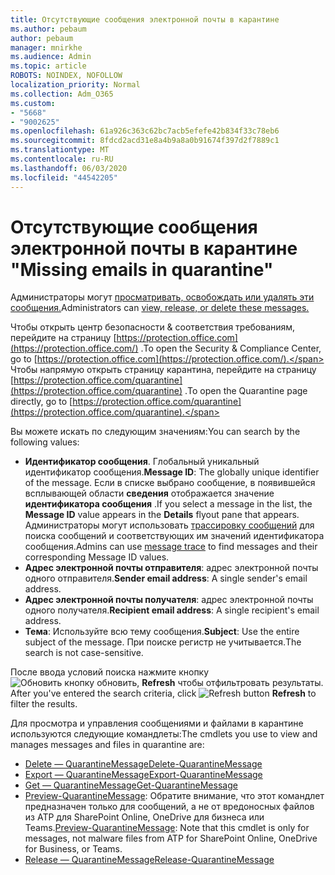 ```yaml
---
title: Отсутствующие сообщения электронной почты в карантине
ms.author: pebaum
author: pebaum
manager: mnirkhe
ms.audience: Admin
ms.topic: article
ROBOTS: NOINDEX, NOFOLLOW
localization_priority: Normal
ms.collection: Adm_O365
ms.custom:
- "5668"
- "9002625"
ms.openlocfilehash: 61a926c363c62bc7acb5efefe42b834f33c78eb6
ms.sourcegitcommit: 8fdcd2acd31e8a4b9a8a0b91674f397d2f7889c1
ms.translationtype: MT
ms.contentlocale: ru-RU
ms.lasthandoff: 06/03/2020
ms.locfileid: "44542205"
---
```

# <a name="missing-emails-in-quarantine"></a><span data-ttu-id="30d43-102">Отсутствующие сообщения электронной почты в карантине "</span><span class="sxs-lookup"><span data-stu-id="30d43-102">Missing emails in quarantine"</span></span>

<span data-ttu-id="30d43-103">Администраторы могут [просматривать, освобождать или удалять эти сообщения.](https://docs.microsoft.com/microsoft-365/security/office-365-security/manage-quarantined-messages-and-files?view=o365-worldwide)</span><span class="sxs-lookup"><span data-stu-id="30d43-103">Administrators can [view, release, or delete these messages.](https://docs.microsoft.com/microsoft-365/security/office-365-security/manage-quarantined-messages-and-files?view=o365-worldwide)</span></span>

<span data-ttu-id="30d43-104">Чтобы открыть центр безопасности & соответствия требованиям, перейдите на страницу [https://protection.office.com](https://protection.office.com/) .</span><span class="sxs-lookup"><span data-stu-id="30d43-104">To open the Security & Compliance Center, go to [https://protection.office.com](https://protection.office.com/).</span></span> <span data-ttu-id="30d43-105">Чтобы напрямую открыть страницу карантина, перейдите на страницу [https://protection.office.com/quarantine](https://protection.office.com/quarantine) .</span><span class="sxs-lookup"><span data-stu-id="30d43-105">To open the Quarantine page directly, go to [https://protection.office.com/quarantine](https://protection.office.com/quarantine).</span></span>  

<span data-ttu-id="30d43-106">Вы можете искать по следующим значениям:</span><span class="sxs-lookup"><span data-stu-id="30d43-106">You can search by the following values:</span></span>  

- <span data-ttu-id="30d43-107">**Идентификатор сообщения**. Глобальный уникальный идентификатор сообщения.</span><span class="sxs-lookup"><span data-stu-id="30d43-107">**Message ID**: The globally unique identifier of the message.</span></span> <span data-ttu-id="30d43-108">Если в списке выбрано сообщение, в появившейся всплывающей области **сведения** отображается значение **идентификатора сообщения** .</span><span class="sxs-lookup"><span data-stu-id="30d43-108">If you select a message in the list, the  **Message ID**  value appears in the  **Details**  flyout pane that appears.</span></span> <span data-ttu-id="30d43-109">Администраторы могут использовать [трассировку сообщений](https://docs.microsoft.com/microsoft-365/security/office-365-security/message-trace-scc?view=o365-worldwide) для поиска сообщений и соответствующих им значений идентификатора сообщения.</span><span class="sxs-lookup"><span data-stu-id="30d43-109">Admins can use [message trace](https://docs.microsoft.com/microsoft-365/security/office-365-security/message-trace-scc?view=o365-worldwide) to find messages and their corresponding Message ID values.</span></span>
- <span data-ttu-id="30d43-110">**Адрес электронной почты отправителя**: адрес электронной почты одного отправителя.</span><span class="sxs-lookup"><span data-stu-id="30d43-110">**Sender email address**: A single sender's email address.</span></span>
- <span data-ttu-id="30d43-111">**Адрес электронной почты получателя**: адрес электронной почты одного получателя.</span><span class="sxs-lookup"><span data-stu-id="30d43-111">**Recipient email address**: A single recipient's email address.</span></span>
- <span data-ttu-id="30d43-112">**Тема**: Используйте всю тему сообщения.</span><span class="sxs-lookup"><span data-stu-id="30d43-112">**Subject**: Use the entire subject of the message.</span></span> <span data-ttu-id="30d43-113">При поиске регистр не учитывается.</span><span class="sxs-lookup"><span data-stu-id="30d43-113">The search is not case-sensitive.</span></span>

<span data-ttu-id="30d43-114">После ввода условий поиска нажмите кнопку ![ Обновить кнопку обновить, ](https://docs.microsoft.com/microsoft-365/media/scc-quarantine-refresh.png?view=o365-worldwide) **Refresh** чтобы отфильтровать результаты.  </span><span class="sxs-lookup"><span data-stu-id="30d43-114">After you've entered the search criteria, click  ![Refresh button](https://docs.microsoft.com/microsoft-365/media/scc-quarantine-refresh.png?view=o365-worldwide)  **Refresh**  to filter the results.</span></span>

<span data-ttu-id="30d43-115">Для просмотра и управления сообщениями и файлами в карантине используются следующие командлеты:</span><span class="sxs-lookup"><span data-stu-id="30d43-115">The cmdlets you use to view and manages messages and files in quarantine are:</span></span>
- [<span data-ttu-id="30d43-116">Delete — QuarantineMessage</span><span class="sxs-lookup"><span data-stu-id="30d43-116">Delete-QuarantineMessage</span></span>](https://docs.microsoft.com/powershell/module/exchange/delete-quarantinemessage)
- [<span data-ttu-id="30d43-117">Export — QuarantineMessage</span><span class="sxs-lookup"><span data-stu-id="30d43-117">Export-QuarantineMessage</span></span>](https://docs.microsoft.com/powershell/module/exchange/export-quarantinemessage)
- [<span data-ttu-id="30d43-118">Get — QuarantineMessage</span><span class="sxs-lookup"><span data-stu-id="30d43-118">Get-QuarantineMessage</span></span>](https://docs.microsoft.com/powershell/module/exchange/get-quarantinemessage)
- <span data-ttu-id="30d43-119">[Preview-QuarantineMessage](https://docs.microsoft.com/powershell/module/exchange/preview-quarantinemessage): Обратите внимание, что этот командлет предназначен только для сообщений, а не от вредоносных файлов из ATP для SharePoint Online, OneDrive для бизнеса или Teams.</span><span class="sxs-lookup"><span data-stu-id="30d43-119">[Preview-QuarantineMessage](https://docs.microsoft.com/powershell/module/exchange/preview-quarantinemessage): Note that this cmdlet is only for messages, not malware files from ATP for SharePoint Online, OneDrive for Business, or Teams.</span></span>
- [<span data-ttu-id="30d43-120">Release — QuarantineMessage</span><span class="sxs-lookup"><span data-stu-id="30d43-120">Release-QuarantineMessage</span></span>](https://docs.microsoft.com/powershell/module/exchange/release-quarantinemessage)